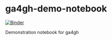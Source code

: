 # ga4gh-demo-notebook

[![Binder](http://mybinder.org/badge.svg)](http://mybinder.org:/repo/ljdursi/ga4gh-demo-notebook)

Demonstration notebook for ga4gh
